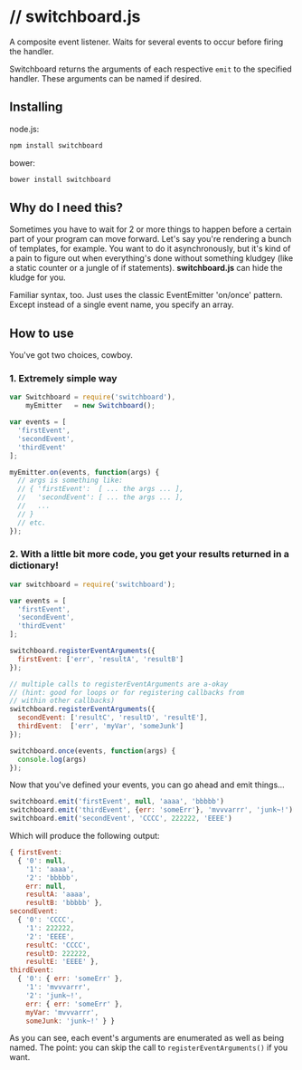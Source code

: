 # // switchboard.js

A composite event listener.  Waits for several events to occur before firing the handler.

Switchboard returns the arguments of each respective `emit` to the specified handler.  These arguments can be named if desired.

## Installing

node.js:

```sh
npm install switchboard
```

bower:

```sh
bower install switchboard
```

## Why do I need this?

Sometimes you have to wait for 2 or more things to happen before a certain part
of your program can move forward.  Let's say you're rendering a bunch of
templates, for example.  You want to do it asynchronously, but it's kind of a
pain to figure out when everything's done without something kludgey (like a
static counter or a jungle of if statements).  **switchboard.js** can hide the
kludge for you.

Familiar syntax, too.  Just uses the classic EventEmitter 'on/once' pattern.
Except instead of a single event name, you specify an array.

## How to use

You've got two choices, cowboy.

### 1. Extremely simple way

```javascript
var Switchboard = require('switchboard'),
    myEmitter   = new Switchboard();

var events = [
  'firstEvent',
  'secondEvent',
  'thirdEvent'
];

myEmitter.on(events, function(args) {
  // args is something like:
  // { 'firstEvent':  [ ... the args ... ],
  //   'secondEvent': [ ... the args ... ],
  //   ...
  // }
  // etc.
});
```

### 2. With a little bit more code, you get your results returned in a dictionary!

```javascript
var switchboard = require('switchboard');

var events = [
  'firstEvent',
  'secondEvent',
  'thirdEvent'
];

switchboard.registerEventArguments({
  firstEvent: ['err', 'resultA', 'resultB']
});

// multiple calls to registerEventArguments are a-okay
// (hint: good for loops or for registering callbacks from
// within other callbacks)
switchboard.registerEventArguments({
  secondEvent: ['resultC', 'resultD', 'resultE'],
  thirdEvent:  ['err', 'myVar', 'someJunk']
});

switchboard.once(events, function(args) {
  console.log(args)
});
```

Now that you've defined your events, you can go ahead and emit things...

```javascript
switchboard.emit('firstEvent', null, 'aaaa', 'bbbbb')
switchboard.emit('thirdEvent', {err: 'someErr'}, 'mvvvarrr', 'junk~!')
switchboard.emit('secondEvent', 'CCCC', 222222, 'EEEE')
```

Which will produce the following output:

```javascript
{ firstEvent: 
  { '0': null,
    '1': 'aaaa',
    '2': 'bbbbb',
    err: null,
    resultA: 'aaaa',
    resultB: 'bbbbb' },
secondEvent: 
  { '0': 'CCCC',
    '1': 222222,
    '2': 'EEEE',
    resultC: 'CCCC',
    resultD: 222222,
    resultE: 'EEEE' },
thirdEvent: 
  { '0': { err: 'someErr' },
    '1': 'mvvvarrr',
    '2': 'junk~!',
    err: { err: 'someErr' },
    myVar: 'mvvvarrr',
    someJunk: 'junk~!' } }
```

As you can see, each event's arguments are enumerated as well as being named.  The point: you can skip the call to `registerEventArguments()` if you want.


